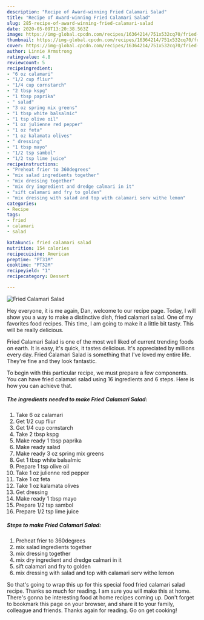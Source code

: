 ```yaml
---
description: "Recipe of Award-winning Fried Calamari Salad"
title: "Recipe of Award-winning Fried Calamari Salad"
slug: 285-recipe-of-award-winning-fried-calamari-salad
date: 2020-05-09T13:20:38.563Z
image: https://img-global.cpcdn.com/recipes/16364214/751x532cq70/fried-calamari-salad-recipe-main-photo.jpg
thumbnail: https://img-global.cpcdn.com/recipes/16364214/751x532cq70/fried-calamari-salad-recipe-main-photo.jpg
cover: https://img-global.cpcdn.com/recipes/16364214/751x532cq70/fried-calamari-salad-recipe-main-photo.jpg
author: Linnie Armstrong
ratingvalue: 4.8
reviewcount: 5
recipeingredient:
- "6 oz calamari"
- "1/2 cup fliur"
- "1/4 cup cornstarch"
- "2 tbsp kspg"
- "1 tbsp paprika"
- " salad"
- "3 oz spring mix greens"
- "1 tbsp white balsalmic"
- "1 tsp olive oil"
- "1 oz julienne red pepper"
- "1 oz feta"
- "1 oz kalamata olives"
- " dressing"
- "1 tbsp mayo"
- "1/2 tsp sambol"
- "1/2 tsp lime juice"
recipeinstructions:
- "Preheat frier to 360degrees"
- "mix salad ingredients together"
- "mix dressing together"
- "mix dry ingredient and dredge calmari in it"
- "sift calamari and fry to golden"
- "mix dressing with salad and top with calamari serv withe lemon"
categories:
- Recipe
tags:
- fried
- calamari
- salad

katakunci: fried calamari salad 
nutrition: 154 calories
recipecuisine: American
preptime: "PT31M"
cooktime: "PT32M"
recipeyield: "1"
recipecategory: Dessert

---
```



![Fried Calamari Salad](https://img-global.cpcdn.com/recipes/16364214/751x532cq70/fried-calamari-salad-recipe-main-photo.jpg)

Hey everyone, it is me again, Dan, welcome to our recipe page. Today, I will show you a way to make a distinctive dish, fried calamari salad. One of my favorites food recipes. This time, I am going to make it a little bit tasty. This will be really delicious.



Fried Calamari Salad is one of the most well liked of current trending foods on earth. It is easy, it's quick, it tastes delicious. It's appreciated by millions every day. Fried Calamari Salad is something that I've loved my entire life. They're fine and they look fantastic.


To begin with this particular recipe, we must prepare a few components. You can have fried calamari salad using 16 ingredients and 6 steps. Here is how you can achieve that.

<!--inarticleads1-->

##### The ingredients needed to make Fried Calamari Salad:

1. Take 6 oz calamari
1. Get 1/2 cup fliur
1. Get 1/4 cup cornstarch
1. Take 2 tbsp kspg
1. Make ready 1 tbsp paprika
1. Make ready  salad
1. Make ready 3 oz spring mix greens
1. Get 1 tbsp white balsalmic
1. Prepare 1 tsp olive oil
1. Take 1 oz julienne red pepper
1. Take 1 oz feta
1. Take 1 oz kalamata olives
1. Get  dressing
1. Make ready 1 tbsp mayo
1. Prepare 1/2 tsp sambol
1. Prepare 1/2 tsp lime juice




<!--inarticleads2-->

##### Steps to make Fried Calamari Salad:

1. Preheat frier to 360degrees
1. mix salad ingredients together
1. mix dressing together
1. mix dry ingredient and dredge calmari in it
1. sift calamari and fry to golden
1. mix dressing with salad and top with calamari serv withe lemon




So that's going to wrap this up for this special food fried calamari salad recipe. Thanks so much for reading. I am sure you will make this at home. There's gonna be interesting food at home recipes coming up. Don't forget to bookmark this page on your browser, and share it to your family, colleague and friends. Thanks again for reading. Go on get cooking!
